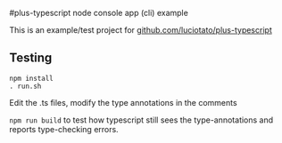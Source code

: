 #plus-typescript node console app (cli) example

This is an example/test project for [github.com/luciotato/plus-typescript](https://github.com/luciotato/plus-typescript)

## Testing

```
npm install
. run.sh
```

Edit the .ts files, modify the type annotations in the comments

`npm run build` to test how typescript still sees the type-annotations and reports type-checking errors.


